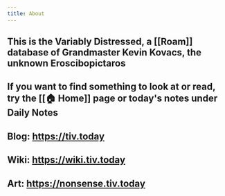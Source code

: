 ```yaml
---
title: About
---
```


## This is the **Variably Distressed**, a [[Roam]] database of Grandmaster Kevin Kovacs, the unknown Eroscibopictaros

## If you want to find something to look at or read, try the [[🏠 Home]] page or today's notes under **Daily Notes**

## Blog: https://tiv.today

## Wiki: https://wiki.tiv.today

## Art: https://nonsense.tiv.today
